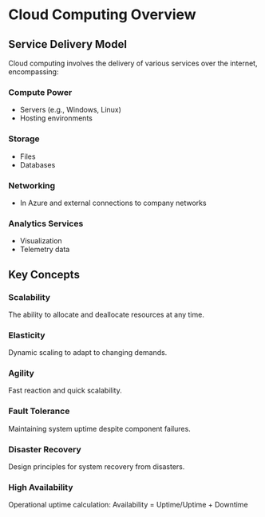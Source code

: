 # Cloud Computing Overview

## **Service Delivery Model**
Cloud computing involves the delivery of various services over the internet, encompassing:

### Compute Power
- Servers (e.g., Windows, Linux)
- Hosting environments

### Storage
- Files
- Databases

### Networking
- In Azure and external connections to company networks

### Analytics Services
- Visualization
- Telemetry data

## **Key Concepts**

### Scalability
The ability to allocate and deallocate resources at any time.

### Elasticity
Dynamic scaling to adapt to changing demands.

### Agility
Fast reaction and quick scalability.

### Fault Tolerance
Maintaining system uptime despite component failures.

### Disaster Recovery
Design principles for system recovery from disasters.

### High Availability
Operational uptime calculation:
Availability = Uptime/Uptime + Downtime

